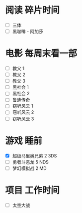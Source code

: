# 阅读 碎片时间
- [ ] 三体
- [ ] 黑咖啡 - 阿加莎

# 电影 每周末看一部
- [ ] 教父 1
- [ ] 教父 2
- [ ] 教父 3
- [ ] 黑社会 1
- [ ] 黑社会 2
- [ ] 鲁迪传奇
- [ ] 窃听风云 1
- [ ] 窃听风云 2
- [ ] 窃听风云 3

# 游戏 睡前
- [x] 超级马里奥兄弟 2 3DS
- [ ] 勇者斗恶龙 5 NDS
- [ ] 梦幻模拟战 2 MD

# 项目 工作时间
- [ ] 太空大战

